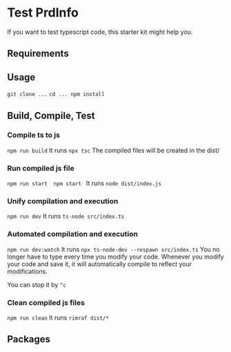 # Test PrdInfo

If you want to test typescript code, this starter kit might help you.

## Requirements

## Usage

`git clone ...`
`cd ...
npm install `

## Build, Compile, Test

### Compile ts to js

`npm run build`
It runs
`npx tsc`
The compiled files will be created in the dist/

### Run compiled js file

`npm run start 
npm start
`
It runs
`node dist/index.js`

### Unify compilation and execution

`npm run dev`
It runs
`ts-node src/index.ts`

### Automated compilation and execution

`npm run dev:watch`
It runs
`npx ts-node-dev --respawn src/index.ts`
You no longer have to type every time you modify your code.
Whenever you modify your code and save it, it will automatically compile to reflect your modifications.

You can stop it by
`^c`

### Clean compiled js files

`npm run clean`
It runs
`rimraf dist/*`

## Packages
